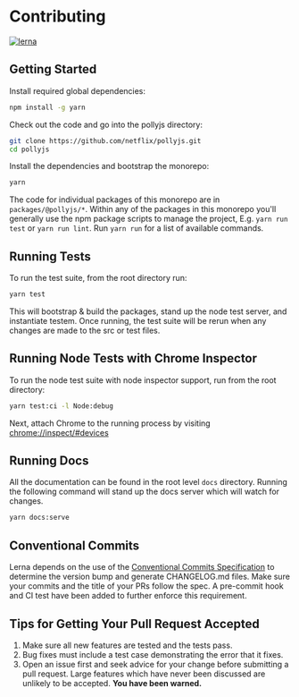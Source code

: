 # Contributing

[![lerna](https://img.shields.io/badge/maintained%20with-lerna-cc00ff.svg)](https://lerna.js.org/)

## Getting Started

Install required global dependencies:

```bash
npm install -g yarn
```

Check out the code and go into the pollyjs directory:

```bash
git clone https://github.com/netflix/pollyjs.git
cd pollyjs
```

Install the dependencies and bootstrap the monorepo:

```bash
yarn
```

The code for individual packages of this monorepo are in `packages/@pollyjs/*`.
Within any of the packages in this monorepo you'll generally use the npm
package scripts to manage the project, E.g. `yarn run test` or
`yarn run lint`. Run `yarn run` for a list of available commands.

## Running Tests

To run the test suite, from the root directory run:

```bash
yarn test
```

This will bootstrap & build the packages, stand up the node test server, and
instantiate testem. Once running, the test suite will be rerun when any changes
are made to the src or test files.

## Running Node Tests with Chrome Inspector

To run the node test suite with node inspector support, run from the root directory:

```bash
yarn test:ci -l Node:debug
```

Next, attach Chrome to the running process by visiting [chrome://inspect/#devices](chrome://inspect/#devices)

## Running Docs

All the documentation can be found in the root level `docs` directory. Running
the following command will stand up the docs server which will watch for
changes.

```bash
yarn docs:serve
```

## Conventional Commits

Lerna depends on the use of the [Conventional Commits Specification](https://conventionalcommits.org/)
to determine the version bump and generate CHANGELOG.md files. Make sure your
commits and the title of your PRs follow the spec. A pre-commit hook and CI test
have been added to further enforce this requirement.

## Tips for Getting Your Pull Request Accepted

1. Make sure all new features are tested and the tests pass.
2. Bug fixes must include a test case demonstrating the error that it fixes.
3. Open an issue first and seek advice for your change before submitting
   a pull request. Large features which have never been discussed are
   unlikely to be accepted. **You have been warned.**
